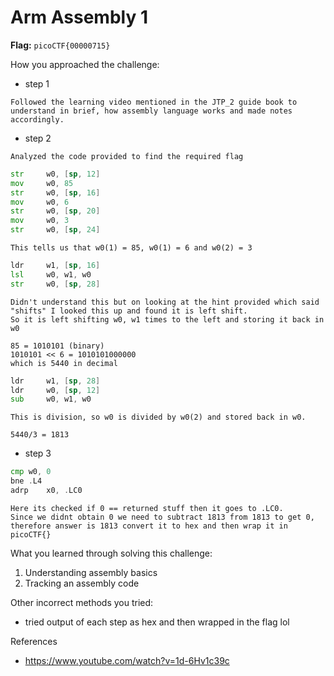 # Arm Assembly 1

**Flag:** `picoCTF{00000715}`

How you approached the challenge:

- step 1

```
Followed the learning video mentioned in the JTP_2 guide book to understand in brief, how assembly language works and made notes accordingly.
```

- step 2

```
Analyzed the code provided to find the required flag
```

```asm
str     w0, [sp, 12]
mov     w0, 85
str     w0, [sp, 16]
mov     w0, 6
str     w0, [sp, 20]
mov     w0, 3
str     w0, [sp, 24]
```
```
This tells us that w0(1) = 85, w0(1) = 6 and w0(2) = 3
```

```asm
ldr     w1, [sp, 16]
lsl     w0, w1, w0
str     w0, [sp, 28]
```
```
Didn't understand this but on looking at the hint provided which said "shifts" I looked this up and found it is left shift.
So it is left shifting w0, w1 times to the left and storing it back in w0

85 = 1010101 (binary)
1010101 << 6 = 1010101000000
which is 5440 in decimal
```

```asm
ldr     w1, [sp, 28]
ldr     w0, [sp, 12]
sub     w0, w1, w0
```
```
This is division, so w0 is divided by w0(2) and stored back in w0.

5440/3 = 1813
```

- step 3

```asm
cmp	w0, 0
bne	.L4
adrp	x0, .LC0
```

```
Here its checked if 0 == returned stuff then it goes to .LC0.
Since we didnt obtain 0 we need to subtract 1813 from 1813 to get 0, therefore answer is 1813 convert it to hex and then wrap it in picoCTF{}
```

What you learned through solving this challenge:

1. Understanding assembly basics
2. Tracking an assembly code

Other incorrect methods you tried:

- tried output of each step as hex and then wrapped in the flag lol

References

- https://www.youtube.com/watch?v=1d-6Hv1c39c


